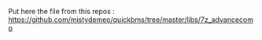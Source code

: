 Put here the file from this repos :
https://github.com/mistydemeo/quickbms/tree/master/libs/7z_advancecomp